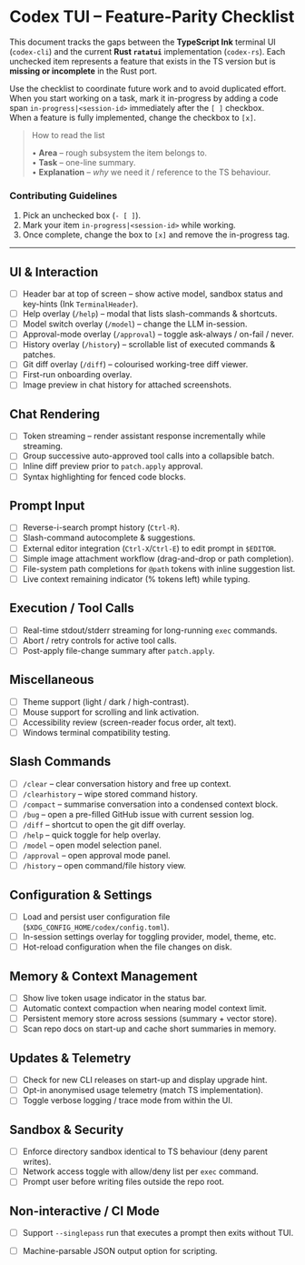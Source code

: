# Codex TUI – Feature-Parity Checklist

This document tracks the gaps between the **TypeScript Ink** terminal UI (`codex-cli`) and the
current **Rust `ratatui`** implementation (`codex-rs`).  Each unchecked item represents a
feature that exists in the TS version but is **missing or incomplete** in the Rust port.

Use the checklist to coordinate future work and to avoid duplicated effort.  
When you start working on a task, mark it in-progress by adding a code span `in-progress|<session-id>` immediately after the `[ ]` checkbox.  
When a feature is fully implemented, change the checkbox to `[x]`.

> How to read the list
>
> • **Area** – rough subsystem the item belongs to.  
> • **Task** – one-line summary.  
> • **Explanation** – _why_ we need it / reference to the TS behaviour.

### Contributing Guidelines

1. Pick an unchecked box (`- [ ]`).  
2. Mark your item `in-progress|<session-id>` while working.  
3. Once complete, change the box to `[x]` and remove the in-progress tag.

---

## UI & Interaction

- [ ] Header bar at top of screen – show active model, sandbox status and key-hints (Ink `TerminalHeader`).
- [ ] Help overlay (`/help`) – modal that lists slash-commands & shortcuts.
- [ ] Model switch overlay (`/model`) – change the LLM in-session.
- [ ] Approval-mode overlay (`/approval`) – toggle ask-always / on-fail / never.
- [ ] History overlay (`/history`) – scrollable list of executed commands & patches.
- [ ] Git diff overlay (`/diff`) – colourised working-tree diff viewer.
- [ ] First-run onboarding overlay.
- [ ] Image preview in chat history for attached screenshots.

## Chat Rendering

- [ ] Token streaming – render assistant response incrementally while streaming.
- [ ] Group successive auto-approved tool calls into a collapsible batch.
- [ ] Inline diff preview prior to `patch.apply` approval.
- [ ] Syntax highlighting for fenced code blocks.

## Prompt Input

- [ ] Reverse-i-search prompt history (`Ctrl-R`).
- [ ] Slash-command autocomplete & suggestions.
- [ ] External editor integration (`Ctrl-X`/`Ctrl-E`) to edit prompt in `$EDITOR`.
- [ ] Simple image attachment workflow (drag-and-drop or path completion).
- [ ] File-system path completions for `@path` tokens with inline suggestion list.
- [ ] Live context remaining indicator (% tokens left) while typing.

## Execution / Tool Calls

- [ ] Real-time stdout/stderr streaming for long-running `exec` commands.
- [ ] Abort / retry controls for active tool calls.
- [ ] Post-apply file-change summary after `patch.apply`.

## Miscellaneous

- [ ] Theme support (light / dark / high-contrast).
- [ ] Mouse support for scrolling and link activation.
- [ ] Accessibility review (screen-reader focus order, alt text).
- [ ] Windows terminal compatibility testing.

## Slash Commands

- [ ] `/clear` – clear conversation history and free up context.
- [ ] `/clearhistory` – wipe stored command history.
- [ ] `/compact` – summarise conversation into a condensed context block.
- [ ] `/bug` – open a pre-filled GitHub issue with current session log.
- [ ] `/diff` – shortcut to open the git diff overlay.
- [ ] `/help` – quick toggle for help overlay.
- [ ] `/model` – open model selection panel.
- [ ] `/approval` – open approval mode panel.
- [ ] `/history` – open command/file history view.

## Configuration & Settings

- [ ] Load and persist user configuration file (`$XDG_CONFIG_HOME/codex/config.toml`).
- [ ] In-session settings overlay for toggling provider, model, theme, etc.
- [ ] Hot-reload configuration when the file changes on disk.

## Memory & Context Management

- [ ] Show live token usage indicator in the status bar.
- [ ] Automatic context compaction when nearing model context limit.
- [ ] Persistent memory store across sessions (summary + vector store).
- [ ] Scan repo docs on start-up and cache short summaries in memory.

## Updates & Telemetry

- [ ] Check for new CLI releases on start-up and display upgrade hint.
- [ ] Opt-in anonymised usage telemetry (match TS implementation).
- [ ] Toggle verbose logging / trace mode from within the UI.

## Sandbox & Security

- [ ] Enforce directory sandbox identical to TS behaviour (deny parent writes).
- [ ] Network access toggle with allow/deny list per `exec` command.
- [ ] Prompt user before writing files outside the repo root.

## Non-interactive / CI Mode

- [ ] Support `--singlepass` run that executes a prompt then exits without TUI.
- [ ] Machine-parsable JSON output option for scripting.

